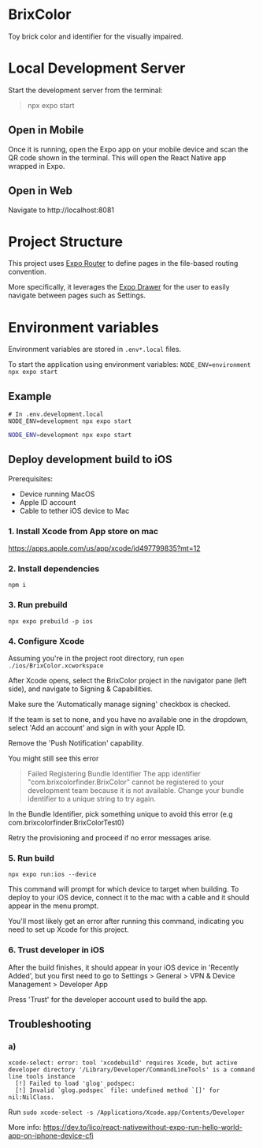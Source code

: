 # BrixColor
Toy brick color and identifier for the visually impaired.

# Local Development Server
Start the development server from the terminal:
> npx expo start

## Open in Mobile
Once it is running, open the Expo app on your mobile device and scan the QR code shown in the terminal. This will open the React Native app wrapped in Expo.

## Open in Web
Navigate to http://localhost:8081

# Project Structure
This project uses [Expo Router](https://docs.expo.dev/router/create-pages/) to define pages in the file-based routing convention.

More specifically, it leverages the [Expo Drawer](https://dev.to/aaronksaunders/expo-router-drawer-navigation-from-the-docs-231k) for the user to easily navigate between pages such as Settings.

# Environment variables
Environment variables are stored in `.env*.local` files. 

To start the application using environment variables: 
`NODE_ENV=environment npx expo start`

## Example
```
# In .env.development.local
NODE_ENV=development npx expo start
```

```bash
NODE_ENV=development npx expo start
```

## Deploy development build to iOS
Prerequisites:
- Device running MacOS
- Apple ID account
- Cable to tether iOS device to Mac

### 1. Install Xcode from App store on mac
https://apps.apple.com/us/app/xcode/id497799835?mt=12

### 2. Install dependencies
`npm i`

### 3. Run prebuild
`npx expo prebuild -p ios`

### 4. Configure Xcode
Assuming you're in the project root directory, run `open ./ios/BrixColor.xcworkspace`

After Xcode opens, select the BrixColor project in the navigator pane (left side), and navigate to Signing & Capabilities.

Make sure the 'Automatically manage signing' checkbox is checked.

If the team is set to none, and you have no available one in the dropdown, select 'Add an account' and sign in with your Apple ID.

Remove the 'Push Notification' capability.

You might still see this error
> Failed Registering Bundle Identifier
The app identifier "com.brixcolorfinder.BrixColor" cannot be registered to your development team because it is not available. Change your bundle identifier to a unique string to try again.

In the Bundle Identifier, pick something unique to avoid this error (e.g com.brixcolorfinder.BrixColorTest0)

Retry the provisioning and proceed if no error messages arise.

### 5. Run build
`npx expo run:ios --device`

This command will prompt for which device to target when building. To deploy to your iOS device, connect it to the mac with a cable and it should appear in the menu prompt.

You'll most likely get an error after running this command, indicating you need to set up Xcode for this project.

### 6. Trust developer in iOS
After the build finishes, it should appear in your iOS device in 'Recently Added', but you first need to go to Settings > General > VPN & Device Management > Developer App

Press 'Trust' for the developer account used to build the app. 

## Troubleshooting

### a)
```
xcode-select: error: tool 'xcodebuild' requires Xcode, but active developer directory '/Library/Developer/CommandLineTools' is a command line tools instance
  [!] Failed to load 'glog' podspec:
  [!] Invalid `glog.podspec` file: undefined method `[]' for nil:NilClass.
```

Run `sudo xcode-select -s /Applications/Xcode.app/Contents/Developer`

More info: https://dev.to/lico/react-nativewithout-expo-run-hello-world-app-on-iphone-device-cfi

